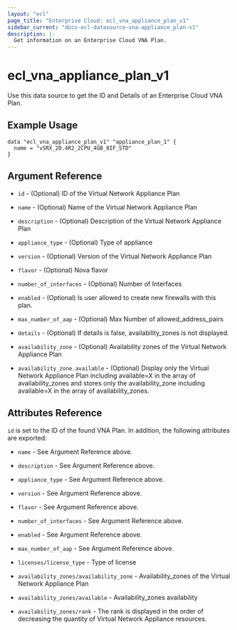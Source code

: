 ```yaml
---
layout: "ecl"
page_title: "Enterprise Cloud: ecl_vna_appliance_plan_v1"
sidebar_current: "docs-ecl-datasource-vna-appliance_plan-v1"
description: |-
  Get information on an Enterprise Cloud VNA Plan.
---
```


# ecl\_vna\_appliance\_plan\_v1

Use this data source to get the ID and Details of an Enterprise Cloud VNA Plan.

## Example Usage

```hcl
data "ecl_vna_appliance_plan_v1" "appliance_plan_1" {
  name = "vSRX_20.4R2_2CPU_4GB_8IF_STD"
}
```

## Argument Reference

* `id` - (Optional) ID of the Virtual Network Appliance Plan

* `name` - (Optional) Name of the Virtual Network Appliance Plan

* `description` - (Optional) Description of the Virtual Network Appliance Plan

* `appliance_type` - (Optional) Type of appliance

* `version` - (Optional) Version of the Virtual Network Appliance Plan

* `flavor` - (Optional) Nova flavor

* `number_of_interfaces` - (Optional) Number of Interfaces

* `enabled` - (Optional) Is user allowed to create new firewalls with this plan.

* `max_number_of_aap` - (Optional) Max Number of allowed\_address\_pairs

* `details` - (Optional) If details is false, availability\_zones is not displayed.

* `availability_zone` - (Optional) Availability zones of the Virtual Network Appliance Plan

* `availability_zone.available` - (Optional) Display only the Virtual Network Appliance Plan including available=X in the array of availability_zones and stores only the availability_zone including available=X in the array of availability_zones.

## Attributes Reference

`id` is set to the ID of the found VNA Plan. In addition, the following attributes are exported:

* `name` - See Argument Reference above.
* `description` - See Argument Reference above.
* `appliance_type` - See Argument Reference above.
* `version` - See Argument Reference above.
* `flavor` - See Argument Reference above.
* `number_of_interfaces` - See Argument Reference above.
* `enabled` - See Argument Reference above.
* `max_number_of_aap` - See Argument Reference above.

* `licenses/license_type` - Type of license

* `availability_zones/availability_zone` - Availability\_zones of the Virtual Network Appliance Plan
* `availability_zones/available` - Availability\_zones availability
* `availability_zones/rank` - The rank is displayed in the order of decreasing the quantity of Virtual Network Appliance resources.
